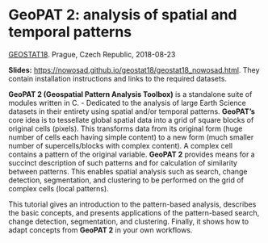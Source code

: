 # GeoPAT 2: analysis of spatial and temporal patterns

[GEOSTAT18](http://opengeohub.org/node/146). Prague, Czech Republic, 2018-08-23

**Slides:** https://nowosad.github.io/geostat18/geostat18_nowosad.html. They contain installation instructions and links to the required datasets.

**GeoPAT 2 (Geospatial Pattern Analysis Toolbox)** is a standalone suite of modules written in C. - Dedicated to the analysis of large Earth Science datasets in their entirety using spatial and/or temporal patterns.
**GeoPAT’s** core idea is to tessellate global spatial data into a grid of square blocks of original cells (pixels).
This transforms data from its original form (huge number of cells each having simple content) to a new form (much smaller number of supercells/blocks with complex content).
A complex cell contains a pattern of the original variable.
**GeoPAT 2** provides means for a succinct description of such patterns and for calculation of similarity between patterns.
This enables spatial analysis such as search, change detection, segmentation, and clustering to be performed on the grid of complex cells (local patterns).

This tutorial gives an introduction to the pattern-based analysis, describes the basic concepts, and presents applications of the pattern-based search, change detection, segmentation, and clustering. Finally, it shows how to adapt concepts from **GeoPAT 2** in your own workflows.
